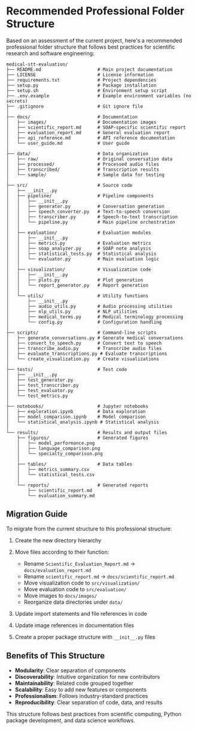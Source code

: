 # Recommended Professional Folder Structure

Based on an assessment of the current project, here's a recommended professional folder structure that follows best practices for scientific research and software engineering:

```
medical-stt-evaluation/
├── README.md                     # Main project documentation
├── LICENSE                       # License information
├── requirements.txt              # Project dependencies
├── setup.py                      # Package installation
├── setup.sh                      # Environment setup script
├── .env.example                  # Example environment variables (no secrets)
├── .gitignore                    # Git ignore file
│
├── docs/                         # Documentation
│   ├── images/                   # Documentation images
│   ├── scientific_report.md      # SOAP-specific scientific report
│   ├── evaluation_report.md      # General evaluation report
│   ├── api_reference.md          # API reference documentation
│   └── user_guide.md             # User guide
│
├── data/                         # Data organization
│   ├── raw/                      # Original conversation data
│   ├── processed/                # Processed audio files
│   ├── transcribed/              # Transcription results
│   └── sample/                   # Sample data for testing
│
├── src/                          # Source code
│   ├── __init__.py
│   ├── pipeline/                 # Pipeline components
│   │   ├── __init__.py
│   │   ├── generator.py          # Conversation generation
│   │   ├── speech_converter.py   # Text-to-speech conversion
│   │   ├── transcriber.py        # Speech-to-text transcription
│   │   └── pipeline.py           # Main pipeline orchestration
│   │
│   ├── evaluation/               # Evaluation modules
│   │   ├── __init__.py
│   │   ├── metrics.py            # Evaluation metrics
│   │   ├── soap_analyzer.py      # SOAP note analysis
│   │   ├── statistical_tests.py  # Statistical analysis
│   │   └── evaluator.py          # Main evaluation logic
│   │
│   ├── visualization/            # Visualization code
│   │   ├── __init__.py
│   │   ├── plots.py              # Plot generation
│   │   └── report_generator.py   # Report generation
│   │
│   └── utils/                    # Utility functions
│       ├── __init__.py
│       ├── audio_utils.py        # Audio processing utilities
│       ├── nlp_utils.py          # NLP utilities
│       ├── medical_terms.py      # Medical terminology processing
│       └── config.py             # Configuration handling
│
├── scripts/                      # Command-line scripts
│   ├── generate_conversations.py # Generate medical conversations
│   ├── convert_to_speech.py      # Convert text to speech
│   ├── transcribe_audio.py       # Transcribe audio files
│   ├── evaluate_transcriptions.py # Evaluate transcriptions
│   └── create_visualization.py   # Create visualizations
│
├── tests/                        # Test code
│   ├── __init__.py
│   ├── test_generator.py
│   ├── test_transcriber.py
│   ├── test_evaluator.py
│   └── test_metrics.py
│
├── notebooks/                    # Jupyter notebooks
│   ├── exploration.ipynb         # Data exploration
│   ├── model_comparison.ipynb    # Model comparison
│   └── statistical_analysis.ipynb # Statistical analysis
│
└── results/                      # Results and output files
    ├── figures/                  # Generated figures
    │   ├── model_performance.png
    │   ├── language_comparison.png
    │   └── specialty_comparison.png
    │
    ├── tables/                   # Data tables
    │   ├── metrics_summary.csv
    │   └── statistical_tests.csv
    │
    └── reports/                  # Generated reports
        ├── scientific_report.md
        └── evaluation_summary.md
```

## Migration Guide

To migrate from the current structure to this professional structure:

1. Create the new directory hierarchy
2. Move files according to their function:
   - Rename `Scientific_Evaluation_Report.md` → `docs/evaluation_report.md`
   - Rename `scientific_report.md` → `docs/scientific_report.md`
   - Move visualization code to `src/visualization/`
   - Move evaluation code to `src/evaluation/`
   - Move images to `docs/images/`
   - Reorganize data directories under `data/`

3. Update import statements and file references in code
4. Update image references in documentation files
5. Create a proper package structure with `__init__.py` files

## Benefits of This Structure

- **Modularity**: Clear separation of components
- **Discoverability**: Intuitive organization for new contributors
- **Maintainability**: Related code grouped together
- **Scalability**: Easy to add new features or components
- **Professionalism**: Follows industry-standard practices
- **Reproducibility**: Clear separation of code, data, and results

This structure follows best practices from scientific computing, Python package development, and data science workflows. 